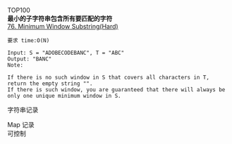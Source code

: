 TOP100  
**最小的子字符串包含所有要匹配的字符**  
[76. Minimum Window Substring(Hard)](https://leetcode.com/problems/minimum-window-substring/)

```
要求 time:O(N)

Input: S = "ADOBECODEBANC", T = "ABC"
Output: "BANC"
Note:

If there is no such window in S that covers all characters in T, return the empty string "".
If there is such window, you are guaranteed that there will always be only one unique minimum window in S.
```

字符串记录  




Map 记录  
可控制
